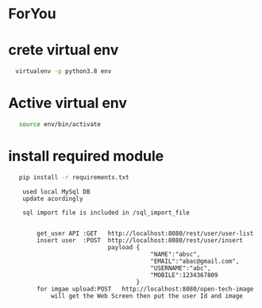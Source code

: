# ForYou

# crete virtual env

  ```sh
    virtualenv -p python3.8 env 
  ```

# Active virtual env

 ```sh
    source env/bin/activate
  ```

# install required module

 ```sh
    pip install -r requirements.txt
  ```

```commandline
    used local MySql DB
    update acordingly
    
    sql import file is included in /sql_import_file
```

```run the flask app -->flask run

        get_user API :GET   http://localhost:8080/rest/user/user-list
        insert user  :POST  http://localhost:8080/rest/user/insert
                            payload {
                                        "NAME":"absc",
                                        "EMAIL":"abac@gmail.com",
                                        "USERNAME":"abc",
                                        "MOBILE":1234367809
                                    }
        for imgae upload:POST   http://localhost:8080/open-tech-image
            will get the Web Screen then put the user Id and image

```
